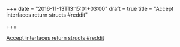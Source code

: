 +++
date = "2016-11-13T13:15:01+03:00"
draft = true
title = "Accept interfaces return structs  #reddit"

+++

<p><a href="https://t.co/2PrdYBi072">Accept interfaces return structs  #reddit</a></p>
